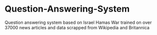 # Question-Answering-System
Question answering system based on Israel Hamas War trained on over 37000 news articles and data scrapped from Wikipedia and Britannica
